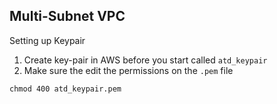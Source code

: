## Multi-Subnet VPC

Setting up Keypair

1. Create key-pair in AWS before you start called `atd_keypair`
2. Make sure the edit the permissions on the `.pem` file

```
chmod 400 atd_keypair.pem
```

